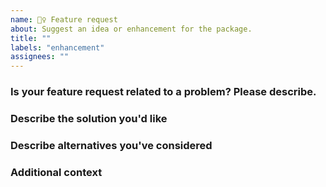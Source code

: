 ```yaml
---
name: 🙋‍♀️ Feature request
about: Suggest an idea or enhancement for the package.
title: ""
labels: "enhancement"
assignees: ""
---
```


<!-- 💙 Thanks for your time to make this module better with your feedback 💙 -->

### Is your feature request related to a problem? Please describe.

<!-- A clear and concise description of what the problem is. Ex. I'm always frustrated when [...] -->

### Describe the solution you'd like

<!-- A clear and concise description of what you want to happen. Adding some code examples would be neat! -->

### Describe alternatives you've considered

<!-- A clear and concise description of any alternative solutions or features you've considered. -->

### Additional context

<!-- Add any other context or screenshots about the feature request here. -->
